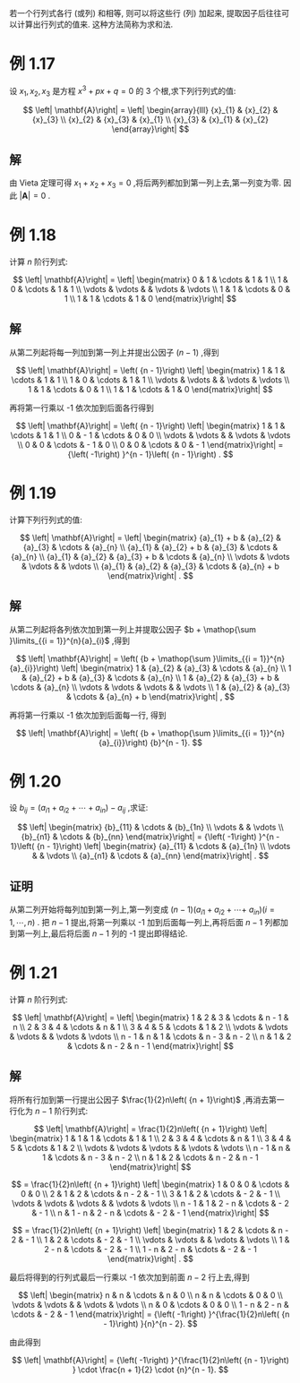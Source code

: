 
若一个行列式各行 (或列) 和相等, 则可以将这些行 (列) 加起来, 提取因子后往往可以计算出行列式的值来. 这种方法简称为求和法.

# 例 1.17
设 ${x}_{1},{x}_{2},{x}_{3}$ 是方程 ${x}^{3} + {px} + q = 0$ 的 3 个根,求下列行列式的值:

$$
\left| \mathbf{A}\right| = \left| \begin{array}{lll} {x}_{1} & {x}_{2} & {x}_{3} \\ {x}_{2} & {x}_{3} & {x}_{1} \\ {x}_{3} & {x}_{1} & {x}_{2} \end{array}\right|
$$

## 解 
由 Vieta 定理可得 ${x}_{1} + {x}_{2} + {x}_{3} = 0$ ,将后两列都加到第一列上去,第一列变为零. 因此 $\left| \mathbf{A}\right| = 0$ . 

# 例 1.18
计算 $n$ 阶行列式:

$$
\left| \mathbf{A}\right| = \left| \begin{matrix} 0 & 1 & \cdots & 1 & 1 \\ 1 & 0 & \cdots & 1 & 1 \\ \vdots & \vdots & & \vdots & \vdots \\ 1 & 1 & \cdots & 0 & 1 \\ 1 & 1 & \cdots & 1 & 0 \end{matrix}\right|
$$

## 解 
从第二列起将每一列加到第一列上并提出公因子 $\left( {n - 1}\right)$ ,得到

$$
\left| \mathbf{A}\right| = \left( {n - 1}\right) \left| \begin{matrix} 1 & 1 & \cdots & 1 & 1 \\ 1 & 0 & \cdots & 1 & 1 \\ \vdots & \vdots & & \vdots & \vdots \\ 1 & 1 & \cdots & 0 & 1 \\ 1 & 1 & \cdots & 1 & 0 \end{matrix}\right|
$$

再将第一行乘以 -1 依次加到后面各行得到

$$
\left| \mathbf{A}\right| = \left( {n - 1}\right) \left| \begin{matrix} 1 & 1 & \cdots & 1 & 1 \\ 0 & - 1 & \cdots & 0 & 0 \\ \vdots & \vdots & & \vdots & \vdots \\ 0 & 0 & \cdots & - 1 & 0 \\ 0 & 0 & \cdots & 0 & - 1 \end{matrix}\right| = {\left( -1\right) }^{n - 1}\left( {n - 1}\right) .
$$

# 例 1.19
计算下列行列式的值:

$$
\left| \mathbf{A}\right| = \left| \begin{matrix} {a}_{1} + b & {a}_{2} & {a}_{3} & \cdots & {a}_{n} \\ {a}_{1} & {a}_{2} + b & {a}_{3} & \cdots & {a}_{n} \\ {a}_{1} & {a}_{2} & {a}_{3} + b & \cdots & {a}_{n} \\ \vdots & \vdots & \vdots & & \vdots \\ {a}_{1} & {a}_{2} & {a}_{3} & \cdots & {a}_{n} + b \end{matrix}\right| .
$$

## 解 
从第二列起将各列依次加到第一列上并提取公因子 $b + \mathop{\sum }\limits_{{i = 1}}^{n}{a}_{i}$ ,得到

$$
\left| \mathbf{A}\right| = \left( {b + \mathop{\sum }\limits_{{i = 1}}^{n}{a}_{i}}\right) \left| \begin{matrix} 1 & {a}_{2} & {a}_{3} & \cdots & {a}_{n} \\ 1 & {a}_{2} + b & {a}_{3} & \cdots & {a}_{n} \\ 1 & {a}_{2} & {a}_{3} + b & \cdots & {a}_{n} \\ \vdots & \vdots & \vdots & & \vdots \\ 1 & {a}_{2} & {a}_{3} & \cdots & {a}_{n} + b \end{matrix}\right| ,
$$

再将第一行乘以 -1 依次加到后面每一行, 得到

$$
\left| \mathbf{A}\right| = \left( {b + \mathop{\sum }\limits_{{i = 1}}^{n}{a}_{i}}\right) {b}^{n - 1}.
$$

# 例 1.20
设 ${b}_{ij} = \left( {{a}_{i1} + {a}_{i2} + \cdots + {a}_{in}}\right) - {a}_{ij}$ ,求证:

$$
\left| \begin{matrix} {b}_{11} & \cdots & {b}_{1n} \\ \vdots & & \vdots \\ {b}_{n1} & \cdots & {b}_{nn} \end{matrix}\right| = {\left( -1\right) }^{n - 1}\left( {n - 1}\right) \left| \begin{matrix} {a}_{11} & \cdots & {a}_{1n} \\ \vdots & & \vdots \\ {a}_{n1} & \cdots & {a}_{nn} \end{matrix}\right| .
$$

## 证明 
从第二列开始将每列加到第一列上,第一列变成 $\left( {n - 1}\right) \left( {{a}_{i1} + {a}_{i2} + \cdots + }\right.$ $\left. {a}_{in}\right) \left( {i = 1,\cdots, n}\right)$ . 把 $n - 1$ 提出,将第一列乘以 -1 加到后面每一列上,再将后面 $n - 1$ 列都加到第一列上,最后将后面 $n - 1$ 列的 -1 提出即得结论.

# 例 1.21
计算 $n$ 阶行列式:

$$
\left| \mathbf{A}\right| = \left| \begin{matrix} 1 & 2 & 3 & \cdots & n - 1 & n \\ 2 & 3 & 4 & \cdots & n & 1 \\ 3 & 4 & 5 & \cdots & 1 & 2 \\ \vdots & \vdots & \vdots & & \vdots & \vdots \\ n - 1 & n & 1 & \cdots & n - 3 & n - 2 \\ n & 1 & 2 & \cdots & n - 2 & n - 1 \end{matrix}\right|
$$

## 解 
将所有行加到第一行提出公因子 $\frac{1}{2}n\left( {n + 1}\right)$ ,再消去第一行化为 $n - 1$ 阶行列式:

$$
\left| \mathbf{A}\right| = \frac{1}{2}n\left( {n + 1}\right) \left| \begin{matrix} 1 & 1 & 1 & \cdots & 1 & 1 \\ 2 & 3 & 4 & \cdots & n & 1 \\ 3 & 4 & 5 & \cdots & 1 & 2 \\ \vdots & \vdots & \vdots & & \vdots & \vdots \\ n - 1 & n & 1 & \cdots & n - 3 & n - 2 \\ n & 1 & 2 & \cdots & n - 2 & n - 1 \end{matrix}\right|
$$

$$
= \frac{1}{2}n\left( {n + 1}\right) \left| \begin{matrix} 1 & 0 & 0 & \cdots & 0 & 0 \\ 2 & 1 & 2 & \cdots & n - 2 & - 1 \\ 3 & 1 & 2 & \cdots & - 2 & - 1 \\ \vdots & \vdots & \vdots & & \vdots & \vdots \\ n - 1 & 1 & 2 - n & \cdots & - 2 & - 1 \\ n & 1 - n & 2 - n & \cdots & - 2 & - 1 \end{matrix}\right|
$$

$$
= \frac{1}{2}n\left( {n + 1}\right) \left| \begin{matrix} 1 & 2 & \cdots & n - 2 & - 1 \\ 1 & 2 & \cdots & - 2 & - 1 \\ \vdots & \vdots & & \vdots & \vdots \\ 1 & 2 - n & \cdots & - 2 & - 1 \\ 1 - n & 2 - n & \cdots & - 2 & - 1 \end{matrix}\right| .
$$

最后将得到的行列式最后一行乘以 -1 依次加到前面 $n - 2$ 行上去,得到

$$
\left| \begin{matrix} n & n & \cdots & n & 0 \\ n & n & \cdots & 0 & 0 \\ \vdots & \vdots & & \vdots & \vdots \\ n & 0 & \cdots & 0 & 0 \\ 1 - n & 2 - n & \cdots & - 2 & - 1 \end{matrix}\right| = {\left( -1\right) }^{\frac{1}{2}n\left( {n - 1}\right) }{n}^{n - 2}.
$$

由此得到

$$
\left| \mathbf{A}\right| = {\left( -1\right) }^{\frac{1}{2}n\left( {n - 1}\right) } \cdot \frac{n + 1}{2} \cdot {n}^{n - 1}.
$$